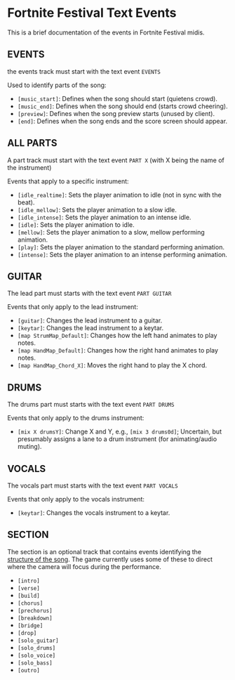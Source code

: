 # Fortnite Festival Text Events

This is a brief documentation of the events in Fortnite Festival midis.

## EVENTS

the events track must start with the text event `EVENTS`

Used to identify parts of the song:

- `[music_start]`: Defines when the song should start (quietens crowd).
- `[music_end]`: Defines when the song should end (starts crowd cheering).
- `[preview]`: Defines when the song preview starts (unused by client).
- `[end]`: Defines when the song ends and the score screen should appear.

## ALL PARTS
A part track must start with the text event `PART X` (with X being the name of the instrument)

Events that apply to a specific instrument:

- `[idle_realtime]`: Sets the player animation to idle (not in sync with the beat).
- `[idle_mellow]`: Sets the player animation to a slow idle.
- `[idle_intense]`: Sets the player animation to an intense idle.
- `[idle]`: Sets the player animation to idle.
- `[mellow]`: Sets the player animation to a slow, mellow performing animation.
- `[play]`: Sets the player animation to the standard performing animation.
- `[intense]`: Sets the player animation to an intense performing animation.

## GUITAR

The lead part must starts with the text event `PART GUITAR`

Events that only apply to the lead instrument:

- `[guitar]`: Changes the lead instrument to a guitar.
- `[keytar]`: Changes the lead instrument to a keytar.
- `[map StrumMap_Default]`: Changes how the left hand animates to play notes.
- `[map HandMap_Default]`: Changes how the right hand animates to play notes.
- `[map HandMap_Chord_X]`: Moves the right hand to play the X chord.

## DRUMS

The drums part must starts with the text event `PART DRUMS`

Events that only apply to the drums instrument:

- `[mix X drumsY]`: Change X and Y, e.g., `[mix 3 drums0d]`; Uncertain, but presumably assigns a lane to a drum instrument (for animating/audio muting).

## VOCALS

The vocals part must starts with the text event `PART VOCALS`

Events that only apply to the vocals instrument:

- `[keytar]`: Changes the vocals instrument to a keytar.

## SECTION

The section is an optional track that contains events identifying the [structure of the song](https://www.masterclass.com/articles/songwriting-101-learn-common-song-structures).
The game currently uses some of these to direct where the camera will focus during the performance.

- `[intro]`
- `[verse]`
- `[build]`
- `[chorus]`
- `[prechorus]`
- `[breakdown]`
- `[bridge]`
- `[drop]`
- `[solo_guitar]`
- `[solo_drums]`
- `[solo_voice]`
- `[solo_bass]`
- `[outro]`
